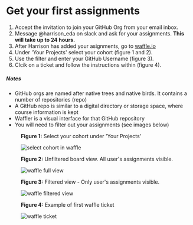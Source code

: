 # Get your first assignments

1. Accept the invitation to join your GitHub Org from your email inbox.
2. Message @harrison_eda on slack and ask for your assignments. __This will take up to 24 hours.__
3. After Harrison has added your asignments, go to [waffle.io](https://waffle.io/)
3. Under 'Your Projects' select your cohort (figure 1 and 2).
4. Use the filter and enter your GitHub Username (figure 3).
5. Clcik on a ticket and follow the instructions within (figure 4).

##### Notes  
- GitHub orgs are named after native trees and native birds. It contains a number of repositories (repo)
- A GitHub repo is similar to a digital directory or storage space, where course information is kept
- Waffler is a visual interface for that GitHub repository
- You will need to filter out your assignments (see images below)<br>  


<figure>
  <figcaption>
    <p><strong>Figure 1:</strong> Select your cohort under 'Your Projects'</p>
  </figcaption>
  <img src="../images/waffle_select_cohort.png" alt="select cohort in waffle"><br>
</figure>

<figure>
  <figcaption>
    <p><strong>Figure 2:</strong> Unfiltered board view. All user's assignments visible.</p>
  </figcaption>
  <img src="../images/waffle_cohort_full_view.png" alt="waffle full view"><br>
</figure>

<figure>
  <figcaption>
    <p><strong>Figure 3:</strong> Filtered view - Only user's assignments visible.</p>
  </figcaption>
  <img src="../images/waffle_cohort_filter_user_view.png" alt="waffle filtered view"><br>
</figure>


<figure>
 <figcaption>
    <p><strong>Figure 4:</strong> Example of first waffle ticket</p>
  </figcaption>
 <img src="../images/waffle_open_ticket.png" alt="waffle ticket"><br>
</figure>
